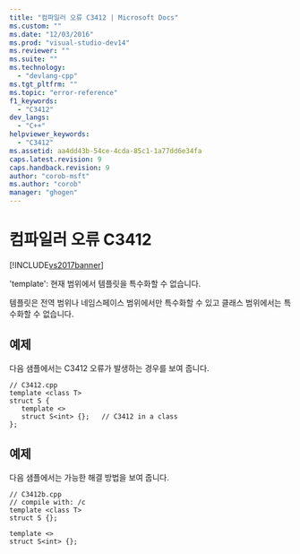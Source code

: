 ```yaml
---
title: "컴파일러 오류 C3412 | Microsoft Docs"
ms.custom: ""
ms.date: "12/03/2016"
ms.prod: "visual-studio-dev14"
ms.reviewer: ""
ms.suite: ""
ms.technology: 
  - "devlang-cpp"
ms.tgt_pltfrm: ""
ms.topic: "error-reference"
f1_keywords: 
  - "C3412"
dev_langs: 
  - "C++"
helpviewer_keywords: 
  - "C3412"
ms.assetid: aa4dd43b-54ce-4cda-85c1-1a77dd6e34fa
caps.latest.revision: 9
caps.handback.revision: 9
author: "corob-msft"
ms.author: "corob"
manager: "ghogen"
---
```

# 컴파일러 오류 C3412
[!INCLUDE[vs2017banner](../../assembler/inline/includes/vs2017banner.md)]

'template': 현재 범위에서 템플릿을 특수화할 수 없습니다.  
  
 템플릿은 전역 범위나 네임스페이스 범위에서만 특수화할 수 있고 클래스 범위에서는 특수화할 수 없습니다.  
  
## 예제  
 다음 샘플에서는 C3412 오류가 발생하는 경우를 보여 줍니다.  
  
```  
// C3412.cpp  
template <class T>  
struct S {  
   template <>  
   struct S<int> {};   // C3412 in a class  
};  
```  
  
## 예제  
 다음 샘플에서는 가능한 해결 방법을 보여 줍니다.  
  
```  
// C3412b.cpp  
// compile with: /c  
template <class T>  
struct S {};  
  
template <>  
struct S<int> {};  
```